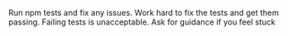 Run npm tests and fix any issues. Work hard to fix the tests and get them passing. Failing tests is unacceptable. Ask for guidance if you feel stuck
